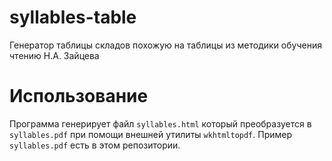 # syllables-table
Генератор таблицы складов похожую на таблицы из методики обучения чтению Н.А. Зайцева

# Использование
Программа генерирует файл `syllables.html` который преобразуется в `syllables.pdf` при помощи внешней утилиты `wkhtmltopdf`.
Пример `syllables.pdf` есть в этом репозитории.
